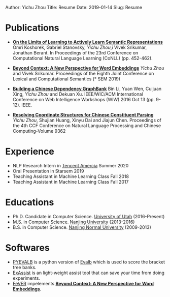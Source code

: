 Author: Yichu Zhou
Title: Resume
Date: 2019-01-14
Slug: Resume

# Publications

- **[On the Limits of Learning to Actively Learn Semantic Representations][]**
 Omri Koshorek, Gabriel Stanovsky, *Yichu Zhou*,i Vivek Srikumar, Jonathan Berant. In Proceedings of the 23rd Conference on Computational Natural Language Learning (CoNLL) (pp. 452-462).
- **[Beyond Context: A New Perspective for Word Embeddings][]** 
    *Yichu Zhou* and Vivek Srikumar.  Proceedings of the Eighth Joint Conference on Lexical and Computational Semantics (* SEM 2019)

- **[Building a Chinese Dependency GraphBank][]**
    Bin Li, Yuan Wen, Cuijuan Xing, *Yichu Zhou* and Dekuan Xu. IEEE/WIC/ACM International Conference on Web Intelligence Workshops (WIW) 2016 Oct 13 (pp. 9-12). IEEE.

- **[Resolving Coordinate Structures for Chinese Constituent Parsing]**
    *Yichu Zhou*, Shujian Huang, Xinyu Dai and Jiajun Chen. Proceedings of the 4th CCF Conference on Natural Language Processing and Chinese Computing-Volume 9362

# Experience

- NLP Research Intern in [Tencent Amercia][] Summer 2020
- Oral Presentation in Starsem 2019
- Teaching Assistant in Machine Learning Class Fall 2018
- Teaching Assistant in Machine Learning Class Fall 2017

# Educations

- Ph.D. Candidate in Computer Science. [University of Utah][] (2016-Present)
- M.S. in Computer Science. [Nanjing University][] (2013-2016)
- B.S. in Computer Science. [Nanjing Normal University][] (2009-2013)

# Softwares

- [PYEVALB][] is a python version of [Evalb][] which is used to score the bracket tree banks.
- [ExAssist][] is an light-weight assist tool that can save your time from doing experiments.
- [FeVER][] impelements **[Beyond Context: A New Perspective for Word Embeddings][]**.


[Beyond Context: A New Perspective for Word Embeddings]: https://www.aclweb.org/anthology/S19-1#page=38
[Building a Chinese Dependency GraphBank]: https://ieeexplore.ieee.org/abstract/document/7814465
[Resolving Coordinate Structures for Chinese Constituent Parsing]: http://tcci.ccf.org.cn/conference/2015/papers/195.pdf
[On the Limits of Learning to Actively Learn Semantic Representations]: https://www.aclweb.org/anthology/K19-1042/
[Tencent Amercia]: https://www.linkedin.com/company/tencent-america/
[University of Utah]: https://www.utah.edu/
[Nanjing University]: https://www.nju.edu.cn/
[Nanjing Normal University]: http://www.njnu.edu.cn/

[PYEVALB]: https://github.com/flyaway1217/PYEVALB
[ExAssist]: http://exassist.zhouyichu.com/en/latest/
[FeVER]: https://github.com/flyaway1217/FeVER
[Evalb]: https://nlp.cs.nyu.edu/evalb/

